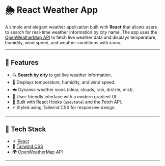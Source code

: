 # 🌦️ React Weather App

A simple and elegant weather application built with **React** that allows users to search for real-time weather information by city name. The app uses the [OpenWeatherMap API](https://openweathermap.org/) to fetch live weather data and displays temperature, humidity, wind speed, and weather conditions with icons.

---

## 🚀 Features

- 🔍 **Search by city** to get live weather information.  
- 🌡️ Displays temperature, humidity, and wind speed.  
- ☁️ Dynamic weather icons (clear, clouds, rain, drizzle, mist).  
- 🧭 User-friendly interface with a modern gradient UI.  
- 🧰 Built with React Hooks (`useState`) and the Fetch API.  
- ⚡ Styled using Tailwind CSS for responsive design.

---

## 🧰 Tech Stack

- ⚛️ [React](https://react.dev/)
- 🎨 [Tailwind CSS](https://tailwindcss.com/)
- 🌍 [OpenWeatherMap API](https://openweathermap.org/api)

---

